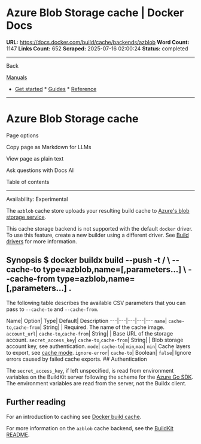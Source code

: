 # Azure Blob Storage cache | Docker Docs

**URL:** https://docs.docker.com/build/cache/backends/azblob
**Word Count:** 1147
**Links Count:** 652
**Scraped:** 2025-07-16 02:00:24
**Status:** completed

---

Back

[Manuals](https://docs.docker.com/manuals/)

  * [Get started](https://docs.docker.com/get-started/)   * [Guides](https://docs.docker.com/guides/)   * [Reference](https://docs.docker.com/reference/)

* * *

# Azure Blob Storage cache

Page options

Copy page as Markdown for LLMs

View page as plain text

Ask questions with Docs AI

Table of contents

* * *

Availability: Experimental 

The `azblob` cache store uploads your resulting build cache to [Azure's blob storage service](https://azure.microsoft.com/en-us/services/storage/blobs/).

This cache storage backend is not supported with the default `docker` driver. To use this feature, create a new builder using a different driver. See [Build drivers](https://docs.docker.com/build/builders/drivers/) for more information.

## Synopsis               $ docker buildx build --push -t <registry>/<image> \       --cache-to type=azblob,name=<cache-image>[,parameters...] \       --cache-from type=azblob,name=<cache-image>[,parameters...] .     

The following table describes the available CSV parameters that you can pass to `--cache-to` and `--cache-from`.

Name| Option| Type| Default| Description   ---|---|---|---|---   `name`| `cache-to`,`cache-from`| String| | Required. The name of the cache image.   `account_url`| `cache-to`,`cache-from`| String| | Base URL of the storage account.   `secret_access_key`| `cache-to`,`cache-from`| String| | Blob storage account key, see authentication.   `mode`| `cache-to`| `min`,`max`| `min`| Cache layers to export, see [cache mode](https://docs.docker.com/build/cache/backends/#cache-mode).   `ignore-error`| `cache-to`| Boolean| `false`| Ignore errors caused by failed cache exports.      ## Authentication

The `secret_access_key`, if left unspecified, is read from environment variables on the BuildKit server following the scheme for the [Azure Go SDK](https://docs.microsoft.com/en-us/azure/developer/go/azure-sdk-authentication). The environment variables are read from the server, not the Buildx client.

## Further reading

For an introduction to caching see [Docker build cache](https://docs.docker.com/build/cache/).

For more information on the `azblob` cache backend, see the [BuildKit README](https://github.com/moby/buildkit#azure-blob-storage-cache-experimental).